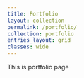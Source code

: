 ```yaml
---
title: Portfolio
layout: collection
permalink: /portfolio/
collection: portfolio
entries_layout: grid
classes: wide
---
```


This is portfolio page